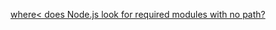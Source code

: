 <a href="http://www.bennadel.com/blog/2169-where-does-node-js-and-require-look-for-modules.htm">where< does Node.js look for required modules with no path?
